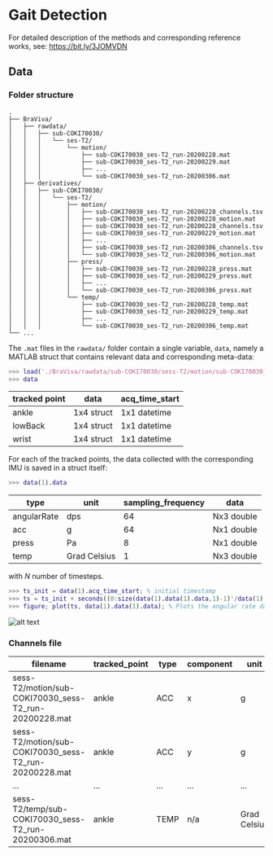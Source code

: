 # Gait Detection

For detailed description of the methods and corresponding reference works, see:
https://bit.ly/3JOMVDN

## Data

### Folder structure

```
.
├── BraViva/
│   ├── rawdata/
│   │   ├── sub-COKI70030/
│   │   │   └── ses-T2/
│   │   │       └── motion/
│   │   │           ├── sub-COKI70030_ses-T2_run-20200228.mat
│   │   │           ├── sub-COKI70030_ses-T2_run-20200229.mat
│   │   │           ├── ...
│   │   │           └── sub-COKI70030_ses-T2_run-20200306.mat
│   ├── derivatives/
│   │   ├── sub-COKI70030/
│   │   │   └── ses-T2/
│   │   │       ├── motion/
│   │   │       │   ├── sub-COKI70030_ses-T2_run-20200228_channels.tsv
│   │   │       │   ├── sub-COKI70030_ses-T2_run-20200228_motion.mat
│   │   │       │   ├── sub-COKI70030_ses-T2_run-20200228_channels.tsv
│   │   │       │   ├── sub-COKI70030_ses-T2_run-20200229_motion.mat
│   │   │       │   ├── ...
│   │   │       │   ├── sub-COKI70030_ses-T2_run-20200306_channels.tsv
│   │   │       │   └── sub-COKI70030_ses-T2_run-20200306_motion.mat
│   │   │       ├── press/
│   │   │       │   ├── sub-COKI70030_ses-T2_run-20200228_press.mat
│   │   │       │   ├── sub-COKI70030_ses-T2_run-20200229_press.mat
│   │   │       │   ├── ...
│   │   │       │   └── sub-COKI70030_ses-T2_run-20200306_press.mat
│   │   │       └── temp/
│   │   │           ├── sub-COKI70030_ses-T2_run-20200228_temp.mat
│   │   │           ├── sub-COKI70030_ses-T2_run-20200229_temp.mat
│   │   │           ├── ...
│   │   │           └── sub-COKI70030_ses-T2_run-20200306_temp.mat
└── ...
```

The `.mat` files in the `rawdata/` folder contain a single variable, `data`, namely a MATLAB struct that contains relevant data and corresponding meta-data:
```matlab
>>> load('./BraViva/rawdata/sub-COKI70030/sess-T2/motion/sub-COKI70030_sess-T2_run-2020028.mat', 'data')
>>> data
```
| tracked point | data       | acq_time_start
| ------------- | ---------- | --------------
| ankle         | 1x4 struct | 1x1 datetime
| lowBack       | 1x4 struct | 1x1 datetime
| wrist         | 1x4 struct | 1x1 datetime

For each of the tracked points, the data collected with the corresponding IMU is saved in a struct itself:
```matlab
>>> data(1).data
```
| type          | unit         | sampling_frequency | data
| ------------- | ------------ | ------------------ | ----
| angularRate   | dps          | 64                 | Nx3 double
| acc           | g            | 64                 | Nx1 double
| press         | Pa           |  8                 | Nx1 double
| temp          | Grad Celsius |  1                 | Nx3 double

with $N$ number of timesteps. 

```matlab
>>> ts_init = data(1).acq_time_start; % initial timestamp
>>> ts = ts_init + seconds((0:size(data(1).data(1).data,1)-1)'/data(1).data(1).sampling_frequency); % timestamps
>>> figure; plot(ts, data(1).data(1).data); % Plots the angular rate data of the ankle sensor
```

![alt text](fig_example_plot.png)

### Channels file
| filename | tracked_point | type | component | unit | sampling_frequency
| -------- | ------------- | ---- | --------- | ---- | ------------------
| sess-T2/motion/sub-COKI70030_sess-T2_run-20200228.mat | ankle | ACC | x | g | 64
| sess-T2/motion/sub-COKI70030_sess-T2_run-20200228.mat | ankle | ACC | y | g | 64
| ... | ... | ... | ... | ... | ...
| sess-T2/temp/sub-COKI70030_sess-T2_run-20200306.mat | ankle | TEMP | n/a | Grad Celsius | 1
